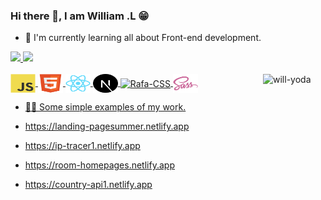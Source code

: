### Hi there 👋, I am William .L 😁

- 🌱 I'm currently learning all about Front-end development.


 <div>
  <a href="https://github.com/will763">
  <img height="180em" src="https://github-readme-stats.vercel.app/api?username=will763&show_icons=true&theme=dracula&include_all_commits=true&count_private=true"/>
  <img height="180em" src="https://github-readme-stats.vercel.app/api/top-langs/?username=will763&layout=compact&langs_count=7&theme=dracula"/>
</div>
  
  <div style="display: inline_block"><br>
  <img align="center" alt="Rafa-Js" height="30" width="40" src="https://github.com/devicons/devicon/blob/master/icons/javascript/javascript-original.svg">
  <img align="center" alt="Rafa-Ts" height="30" width="40" src="https://github.com/devicons/devicon/blob/master/icons/html5/html5-original.svg">
  <img align="center" alt="Rafa-React" height="30" width="40" src="https://raw.githubusercontent.com/devicons/devicon/master/icons/react/react-original.svg">
  <img align="center" alt="Rafa-HTML" height="30" width="40" src="https://github.com/devicons/devicon/blob/master/icons/nextjs/nextjs-original.svg">
  <img align="center" alt="Rafa-CSS" height="30" width="40" src="https://img.shields.io/badge/CSS3-1572B6?style=for-the-badge&logo=css3&logoColor=white">
  <img align="center" alt="Rafa-CSS" height="30" width="40" src="https://github.com/devicons/devicon/blob/master/icons/sass/sass-original.svg">

   
  <img align="right" alt="will-yoda" height="100" width="100" src="https://tenor.com/view/baby-yoda-so-cute-the-mandalorian-hello-hi-gif-16772776.gif">
    
</div>

 -  👨‍💻 Some simple examples of my work.
 
 - https://landing-pagesummer.netlify.app
 - https://ip-tracer1.netlify.app
 - https://room-homepages.netlify.app
 - https://country-api1.netlify.app

